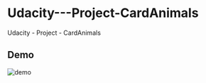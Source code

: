 # Udacity---Project-CardAnimals
Udacity - Project - CardAnimals
## Demo

![demo](https://github.com/IgorRussi/Udacity---Project-CardAnimals/blob/master/DemoView.JPG)
